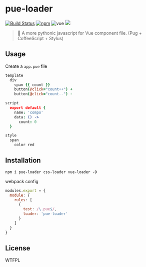 # pue-loader

[![Build Status](https://img.shields.io/travis/QingWei-Li/pue-loader.svg?style=flat-square)](https://travis-ci.org/QingWei-Li/pue-loader)
[![npm](https://img.shields.io/npm/v/pue-loader.svg?style=flat-square)](https://www.npmjs.com/package/pue-loader)
![vue](https://img.shields.io/badge/vue-2.x-4fc08d.svg?colorA=2c3e50&style=flat-square)
[![](https://img.shields.io/badge/%24-donate-green.svg?style=flat-square)](https://github.com/QingWei-Li/donate)

> 🐍 A more pythonic javascript for Vue component file. (Pug + CoffeeScript + Stylus)


## Usage

Create a `app.pue` file

```coffee
template
  div
    span {{ count }}
    button(@click="count++") +
    button(@click="count--") -

script
  export default {
    name: 'compo'
    data: () ->
      count: 0
  }

style
  span
    color red
```

## Installation
```shell
npm i pue-loader css-loader vue-loader -D
```

webpack config

```javascript
modules.export = {
  module: {
    rules: [
      {
        test: /\.pue$/,
        loader: 'pue-loader'
      }
    ]
  }
}
```

## License
WTFPL
